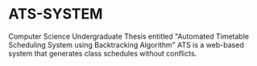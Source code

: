 # ATS-SYSTEM
Computer Science Undergraduate Thesis entitled "Automated Timetable Scheduling System using Backtracking Algorithm"
ATS is a web-based system that generates class schedules without conflicts.
